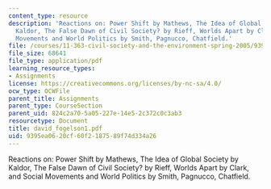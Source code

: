 ```yaml
---
content_type: resource
description: 'Reactions on: Power Shift by Mathews, The Idea of Global Society by
  Kaldor, The False Dawn of Civil Society? by Rieff, Worlds Apart by Clark, and Social
  Movements and World Politics by Smith, Pagnucco, Chatfield.'
file: /courses/11-363-civil-society-and-the-environment-spring-2005/9395ea0620cf60f2187589f74d334a26_david_fogelson1.pdf
file_size: 68641
file_type: application/pdf
learning_resource_types:
- Assignments
license: https://creativecommons.org/licenses/by-nc-sa/4.0/
ocw_type: OCWFile
parent_title: Assignments
parent_type: CourseSection
parent_uid: 824c2a70-5a05-227e-14e5-2c372c0c3ab3
resourcetype: Document
title: david_fogelson1.pdf
uid: 9395ea06-20cf-60f2-1875-89f74d334a26
---
```

Reactions on: Power Shift by Mathews, The Idea of Global Society by Kaldor, The False Dawn of Civil Society? by Rieff, Worlds Apart by Clark, and Social Movements and World Politics by Smith, Pagnucco, Chatfield.